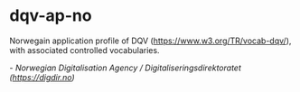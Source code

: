 # dqv-ap-no
Norwegain application profile of DQV (https://www.w3.org/TR/vocab-dqv/),  
with associated controlled vocabularies. 

\- _Norwegian Digitalisation Agency / Digitaliseringsdirektoratet (https://digdir.no)_
